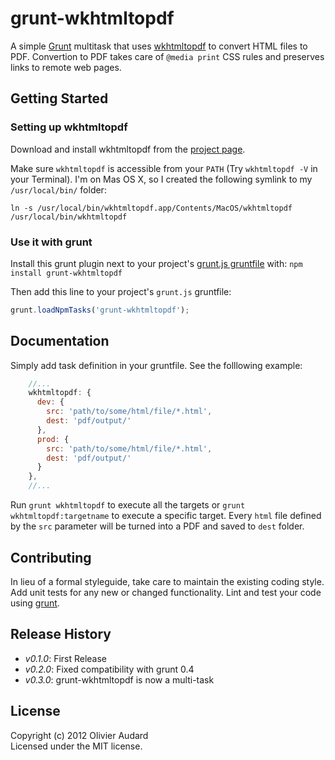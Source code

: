 # grunt-wkhtmltopdf

A simple [Grunt][grunt] multitask that uses [wkhtmltopdf][wkhtmltopdf] to convert HTML files to PDF.
Convertion to PDF takes care of `@media print` CSS rules and preserves links to remote web pages.

## Getting Started

### Setting up wkhtmltopdf 

Download and install wkhtmltopdf from the [project page][wkhtmltopdf_dl].

Make sure `wkhtmltopdf` is accessible from your `PATH` (Try `wkhtmltopdf -V` in your Terminal). 
I'm on Mas OS X, so I created the following symlink to my `/usr/local/bin/` folder:

```
ln -s /usr/local/bin/wkhtmltopdf.app/Contents/MacOS/wkhtmltopdf /usr/local/bin/wkhtmltopdf
```

### Use it with grunt

Install this grunt plugin next to your project's [grunt.js gruntfile][getting_started] with: `npm install grunt-wkhtmltopdf`

Then add this line to your project's `grunt.js` gruntfile:

```javascript
grunt.loadNpmTasks('grunt-wkhtmltopdf');
```

[wkhtmltopdf]: http://code.google.com/p/wkhtmltopdf/
[wkhtmltopdf_dl]: http://code.google.com/p/wkhtmltopdf/downloads/list
[grunt]: https://github.com/cowboy/grunt
[getting_started]: https://github.com/cowboy/grunt/blob/master/docs/getting_started.md

## Documentation
Simply add task definition in your gruntfile. See the folllowing example:

```javascript
    //...
    wkhtmltopdf: {
      dev: {
        src: 'path/to/some/html/file/*.html',
        dest: 'pdf/output/'
      },
      prod: {
        src: 'path/to/some/html/file/*.html',
        dest: 'pdf/output/'
      }
    },
    //...
```

Run `grunt wkhtmltopdf` to execute all the targets or `grunt wkhtmltopdf:targetname` to execute a specific target. Every `html` file defined by the `src` parameter will be turned into a PDF and saved to `dest` folder.

## Contributing
In lieu of a formal styleguide, take care to maintain the existing coding style. Add unit tests for any new or changed functionality. Lint and test your code using [grunt][grunt].

## Release History

 - *v0.1.0*: First Release
 - *v0.2.0*: Fixed compatibility with grunt 0.4 
 - *v0.3.0*: grunt-wkhtmltopdf is now a multi-task

## License
Copyright (c) 2012 Olivier Audard  
Licensed under the MIT license.

